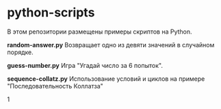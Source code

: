 # python-scripts
В этом репозитории размещены примеры скриптов на Python.

**random-answer.py**
Возвращает одно из девяти значений в случайном порядке. 

**guess-number.py**
Игра "Угадай число за 6 попыток".

**sequence-collatz.py**
Использование условий и циклов на примере "Последовательность Коллатза"

1
